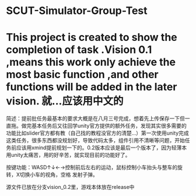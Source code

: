 # SCUT-Simulator-Group-Test
This project is created to show the completion of task .Vision 0.1 ,means this work only achieve the most basic function ,and other functions will be added in the later vision.
就...应该用中文的
===================================
简述：提前批任务最基本的要求大概是在八月三号完成，想着先上传保存一下但一直拖。做完基本任务后又往回学unity官方提供的额外任务，发现其实很多需要的功能比如slider官方都有教（自己找的教程没官方的清楚...）第一次使用unity完成这类任务，很多东西都没规划好，导致代码太多，组件引用不清晰等问题，开始任务前应该用xmind提前规划一下的。0.2版本应该是最后一个版本了，因为轻薄本用unity太痛苦，用的好辛苦，就实现目前的功能好了。

按键功能：WASD↑↓←→控制前后左右的运动，鼠标控制小车抬头与整车的旋转，X切换小车的视角，空格 发射子弹。

源文件已放在分支vision_0.2里，游戏本体放在release中
